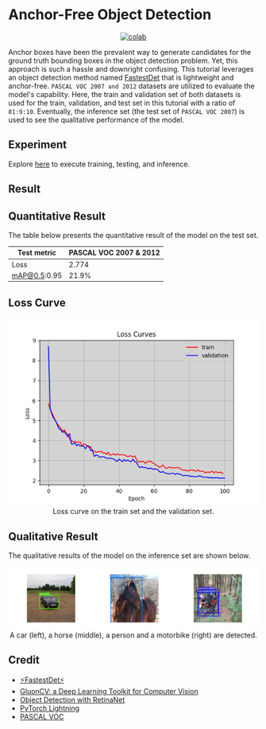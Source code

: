 # Anchor-Free Object Detection


 <div align="center">
    <a href="https://colab.research.google.com/github/reshalfahsi/anchor-free-object-detection/blob/master/AnchorFreeObjectDetection.ipynb"><img src="https://colab.research.google.com/assets/colab-badge.svg" alt="colab"></a>
    <br />
 </div>


Anchor boxes have been the prevalent way to generate candidates for the ground truth bounding boxes in the object detection problem. Yet, this approach is such a hassle and downright confusing. This tutorial leverages an object detection method named [FastestDet](https://github.com/dog-qiuqiu/FastestDet) that is lightweight and anchor-free. ``PASCAL VOC 2007 and 2012`` datasets are utilized to evaluate the model's capability. Here, the train and validation set of both datasets is used for the train, validation, and test set in this tutorial with a ratio of ``81:9:10``. Eventually, the inference set (the test set of ``PASCAL VOC 2007``) is used to see the qualitative performance of the model.


## Experiment


Explore [here](https://github.com/reshalfahsi/anchor-free-object-detection/blob/master/AnchorFreeObjectDetection.ipynb) to execute training, testing, and inference.


## Result

## Quantitative Result

The table below presents the quantitative result of the model on the test set.

Test metric | PASCAL VOC 2007 & 2012
------------ | -------------
Loss |  2.774
mAP@0.5:0.95 | 21.9%


## Loss Curve

<p align="center"> <img src="https://github.com/reshalfahsi/anchor-free-object-detection/blob/master/assets/loss_curve.png" alt="loss_curve" > <br /> Loss curve on the train set and the validation set. </p>


## Qualitative Result

The qualitative results of the model on the inference set are shown below.

<p align="center"> <img src="https://github.com/reshalfahsi/anchor-free-object-detection/blob/master/assets/qualitative_result.png" alt="result02" > <br /> A car (left), a horse (middle), a person and a motorbike (right) are detected. </p>


## Credit

- [⚡FastestDet⚡](https://github.com/dog-qiuqiu/FastestDet)
- [GluonCV: a Deep Learning Toolkit for Computer Vision](https://cv.gluon.ai/contents.html)
- [Object Detection with RetinaNet](https://keras.io/examples/vision/retinanet/)
- [PyTorch Lightning](https://lightning.ai/docs/pytorch/latest/)
- [PASCAL VOC](http://host.robots.ox.ac.uk/pascal/VOC/)
